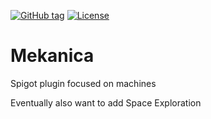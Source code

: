 [![GitHub tag](https://img.shields.io/github/tag/justADeni/Mekanica?include_prereleases=&sort=semver&color=blue)](https://github.com/justADeni/Mekanica/releases/)
[![License](https://img.shields.io/badge/License-BSD--3_-blue)](#license)

# Mekanica
Spigot plugin focused on machines

Eventually also want to add Space Exploration
